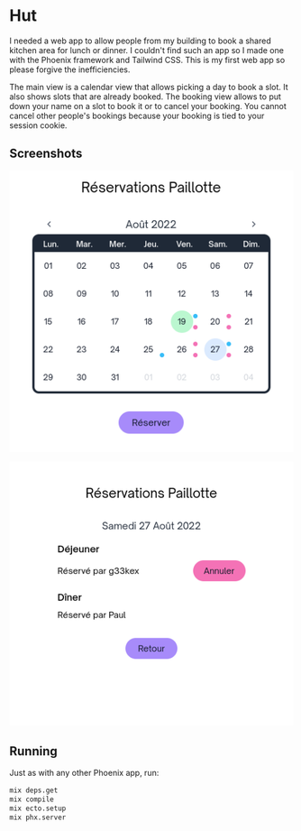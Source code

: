# Hut

I needed a web app to allow people from my building to book a shared kitchen area for lunch or dinner. I couldn't find such an app so I made one with the Phoenix framework and Tailwind CSS. This is my first web app so please forgive the inefficiencies. 
 
The main view is a calendar view that allows picking a day to book a slot. It also shows slots that are already booked. The booking view allows to put down your name on a slot to book it or to cancel your booking. You cannot cancel other people's bookings because your booking is tied to your session cookie.

## Screenshots

![calendar view](screenshots/calendar.png)

![booking view](screenshots/booking.png)

## Running

Just as with any other Phoenix app, run:

```
mix deps.get
mix compile
mix ecto.setup
mix phx.server
```
